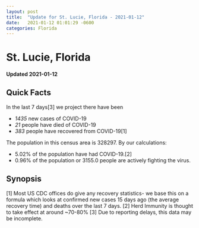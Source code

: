 ```yaml
---
layout: post
title:  "Update for St. Lucie, Florida - 2021-01-12"
date:   2021-01-12 01:01:29 -0600
categories: Florida
---
```


# St. Lucie, Florida
#### Updated 2021-01-12

## Quick Facts

In the last 7 days[3] we project there have been
- *1435* new cases of COVID-19
- *21* people have died of COVID-19
- *383* people have recovered from COVID-19[1]

The population in this census area is 328297. By our calculations:
- 5.02% of the population have had COVID-19.[2]
- 0.96% of the population or 3155.0 people are actively fighting the virus.

## Synopsis




[1] Most US CDC offices do give any recovery statistics- we base this on a formula which looks at confirmed new cases
15 days ago (the average recovery time) and deaths over the last 7 days.
[2] Herd Immunity is thought to take effect at around ~70-80%
[3] Due to reporting delays, this data may be incomplete. 
    
